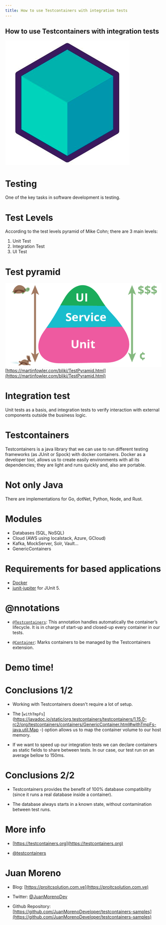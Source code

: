```yaml
---
title: How to use Testcontainers with integration tests
---
```


## How to use Testcontainers with integration tests

![](img/logo.png)

# Testing

One of the key tasks in software development is testing.

# Test Levels

According to the test levels pyramid of Mike Cohn; there are 3 main levels:

1. Unit Test
2. Integration Test
3. UI Test

# Test pyramid

![Figure 1. Test pyramid.](img/test-pyramid.png)
[https://martinfowler.com/bliki/TestPyramid.html](https://martinfowler.com/bliki/TestPyramid.html)

# Integration test
Unit tests as a basis, and integration tests to verify interaction with external components outside the business logic.

# Testcontainers  
Testcontainers is a java library that we can use to run different testing frameworks (as JUnit or Spock) with docker containers. Docker as a developer tool, allows us to create easily environments with all its dependencies; they are light and runs quickly and, also are portable.

# Not only Java

There are implementations for Go, dotNet, Python, Node, and Rust.

# Modules

* Databases (SQL, NoSQL)
* Cloud (AWS using localstack, Azure, GCloud)
* Kafka, MockServer, Solr, Vault...
* GenericContainers 

# Requirements for based applications

* [Docker](https://www.testcontainers.org/supported_docker_environment/)
* [junit-jupiter](https://search.maven.org/search?q=a:junit-jupiter%20AND%20g:org.testcontainers) for JUnit 5.

# @nnotations

* [`@Testcontainers`](https://javadoc.io/doc/org.testcontainers/junit-jupiter/latest/org/testcontainers/junit/jupiter/Testcontainers.html): This annotation handles automatically the container’s lifecycle. It is in charge of start-up and closed-up every container in our tests.

* [`@Container`](https://javadoc.io/doc/org.testcontainers/junit-jupiter/latest/org/testcontainers/junit/jupiter/Container.html): Marks containers to be managed by the Testcontainers extension.

# Demo time!

# Conclusions 1/2

* Working with Testcontainers doesn't require a lot of setup.

* The [`withTmpFs`](https://javadoc.io/static/org.testcontainers/testcontainers/1.15.0-rc2/org/testcontainers/containers/GenericContainer.html#withTmpFs-java.util.Map -) option allows us to map the container volume to our host memory.

* If we want to speed up our integration tests we can declare containers as static fields to share between tests. In our case, our test run on an average bellow to 150ms.

# Conclusions 2/2

* Testcontainers provides the benefit of 100% database compatibility (since it runs a real database inside a container).

* The database always starts in a known state, without contamination between test runs.

# More info

* [https://testcontainers.org](https://testcontainers.org)

* [@testcontainers](https://twitter.com/testcontainers)

# Juan Moreno

* Blog: [https://proitcsolution.com.ve](https://proitcsolution.com.ve)

* Twitter: [@JuanMorenoDev](https://twitter.com/JuanMorenoDev)

* Github Repository: [https://github.com/JuanMorenoDeveloper/testcontainers-samples](https://github.com/JuanMorenoDeveloper/testcontainers-samples)